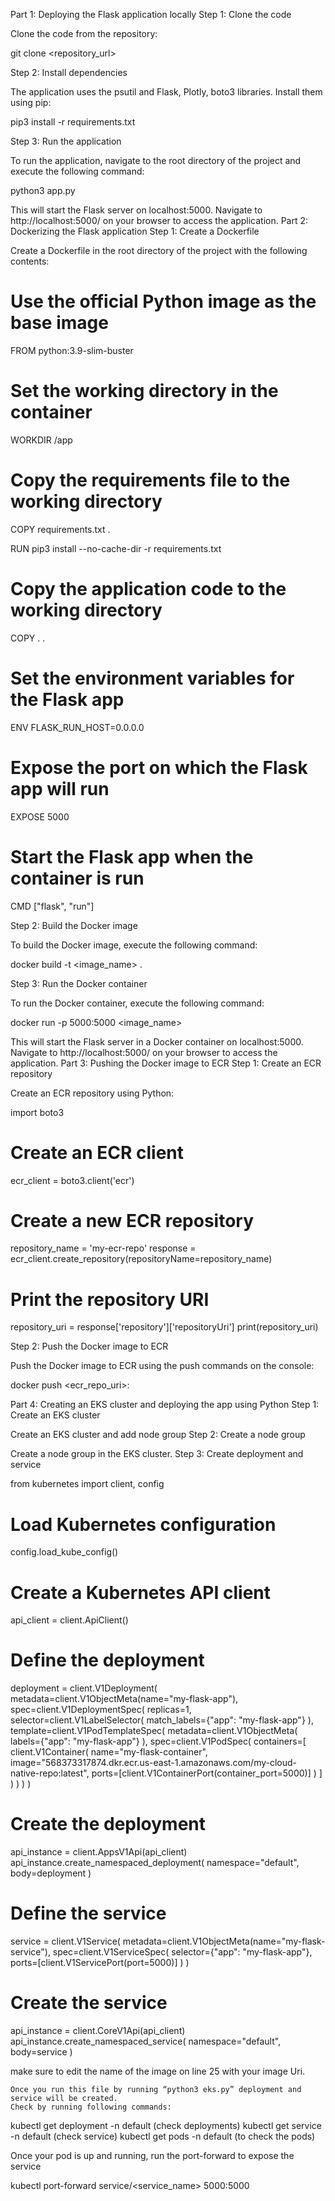 Part 1: Deploying the Flask application locally
Step 1: Clone the code

Clone the code from the repository:

git clone <repository_url>

Step 2: Install dependencies

The application uses the psutil and Flask, Plotly, boto3 libraries. Install them using pip:

pip3 install -r requirements.txt

Step 3: Run the application

To run the application, navigate to the root directory of the project and execute the following command:

python3 app.py

This will start the Flask server on localhost:5000. Navigate to http://localhost:5000/ on your browser to access the application.
Part 2: Dockerizing the Flask application
Step 1: Create a Dockerfile

Create a Dockerfile in the root directory of the project with the following contents:

# Use the official Python image as the base image
FROM python:3.9-slim-buster

# Set the working directory in the container
WORKDIR /app

# Copy the requirements file to the working directory
COPY requirements.txt .

RUN pip3 install --no-cache-dir -r requirements.txt

# Copy the application code to the working directory
COPY . .

# Set the environment variables for the Flask app
ENV FLASK_RUN_HOST=0.0.0.0

# Expose the port on which the Flask app will run
EXPOSE 5000

# Start the Flask app when the container is run
CMD ["flask", "run"]

Step 2: Build the Docker image

To build the Docker image, execute the following command:

docker build -t <image_name> .

Step 3: Run the Docker container

To run the Docker container, execute the following command:

docker run -p 5000:5000 <image_name>

This will start the Flask server in a Docker container on localhost:5000. Navigate to http://localhost:5000/ on your browser to access the application.
Part 3: Pushing the Docker image to ECR
Step 1: Create an ECR repository

Create an ECR repository using Python:

import boto3

# Create an ECR client
ecr_client = boto3.client('ecr')

# Create a new ECR repository
repository_name = 'my-ecr-repo'
response = ecr_client.create_repository(repositoryName=repository_name)

# Print the repository URI
repository_uri = response['repository']['repositoryUri']
print(repository_uri)

Step 2: Push the Docker image to ECR

Push the Docker image to ECR using the push commands on the console:

docker push <ecr_repo_uri>:<tag>

Part 4: Creating an EKS cluster and deploying the app using Python
Step 1: Create an EKS cluster

Create an EKS cluster and add node group
Step 2: Create a node group

Create a node group in the EKS cluster.
Step 3: Create deployment and service

from kubernetes import client, config

# Load Kubernetes configuration
config.load_kube_config()

# Create a Kubernetes API client
api_client = client.ApiClient()

# Define the deployment
deployment = client.V1Deployment(
    metadata=client.V1ObjectMeta(name="my-flask-app"),
    spec=client.V1DeploymentSpec(
        replicas=1,
        selector=client.V1LabelSelector(
            match_labels={"app": "my-flask-app"}
        ),
        template=client.V1PodTemplateSpec(
            metadata=client.V1ObjectMeta(
                labels={"app": "my-flask-app"}
            ),
            spec=client.V1PodSpec(
                containers=[
                    client.V1Container(
                        name="my-flask-container",
                        image="568373317874.dkr.ecr.us-east-1.amazonaws.com/my-cloud-native-repo:latest",
                        ports=[client.V1ContainerPort(container_port=5000)]
                    )
                ]
            )
        )
    )
)

# Create the deployment
api_instance = client.AppsV1Api(api_client)
api_instance.create_namespaced_deployment(
    namespace="default",
    body=deployment
)

# Define the service
service = client.V1Service(
    metadata=client.V1ObjectMeta(name="my-flask-service"),
    spec=client.V1ServiceSpec(
        selector={"app": "my-flask-app"},
        ports=[client.V1ServicePort(port=5000)]
    )
)

# Create the service
api_instance = client.CoreV1Api(api_client)
api_instance.create_namespaced_service(
    namespace="default",
    body=service
)

make sure to edit the name of the image on line 25 with your image Uri.

    Once you run this file by running “python3 eks.py” deployment and service will be created.
    Check by running following commands:

kubectl get deployment -n default (check deployments)
kubectl get service -n default (check service)
kubectl get pods -n default (to check the pods)

Once your pod is up and running, run the port-forward to expose the service

kubectl port-forward service/<service_name> 5000:5000

